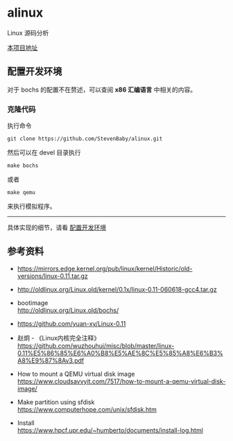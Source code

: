 # alinux
Linux 源码分析

[本项目地址](https://github.com/StevenBaby/alinux)

## 配置开发环境

对于 bochs 的配置不在赘述，可以查阅 **x86 汇编语言** 中相关的内容。

### 克隆代码

执行命令

    git clone https://github.com/StevenBaby/alinux.git

然后可以在 devel 目录执行

    make bochs

或者

    make qemu

来执行模拟程序。

---

具体实现的细节，请看 [配置开发环境](./docs/配置开发环境.md)

## 参考资料

- <https://mirrors.edge.kernel.org/pub/linux/kernel/Historic/old-versions/linux-0.11.tar.gz>

- <http://oldlinux.org/Linux.old/kernel/0.1x/linux-0.11-060618-gcc4.tar.gz>

- bootimage  
    <http://oldlinux.org/Linux.old/bochs/>
- <https://github.com/yuan-xy/Linux-0.11>

- 赵炯 - 《Linux内核完全注释》  
    <https://github.com/wuzhouhui/misc/blob/master/linux-0.11%E5%86%85%E6%A0%B8%E5%AE%8C%E5%85%A8%E6%B3%A8%E9%87%8Av3.pdf>

- How to mount a QEMU virtual disk image  
    <https://www.cloudsavvyit.com/7517/how-to-mount-a-qemu-virtual-disk-image/>

- Make partition using sfdisk  
    <https://www.computerhope.com/unix/sfdisk.htm>

- Install  
    <https://www.hpcf.upr.edu/~humberto/documents/install-log.html>
